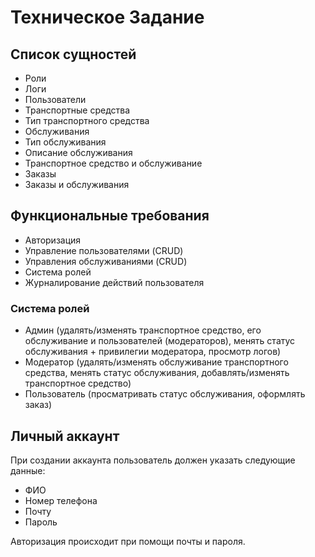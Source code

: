 # Техническое Задание

## Список сущностей

- Роли
- Логи
- Пользователи
- Транспортные средства
- Тип транспортного средства
- Обслуживания
- Тип обслуживания
- Описание обслуживания
- Транспортное средство и обслуживание
- Заказы
- Заказы и обслуживания

## Функциональные требования
- Авторизация
- Управление пользователями (CRUD)
- Управления обслуживаниями (CRUD)
- Система ролей
- Журналирование действий пользователя 

### Система ролей
- Админ (удалять/изменять транспортное средство, его обслуживание и пользователей (модераторов), менять статус обслуживания + привилегии модератора, просмотр логов)
- Модератор (удалять/изменять обслуживание транспортного средства, менять статус обслуживания, добавлять/изменять транспортное средство)
- Пользователь (просматривать статус обслуживания, оформлять заказ)

## Личный аккаунт

При создании аккаунта пользователь должен указать следующие данные:
- ФИО
- Номер телефона
- Почту
- Пароль

Авторизация происходит при помощи почты и пароля.

